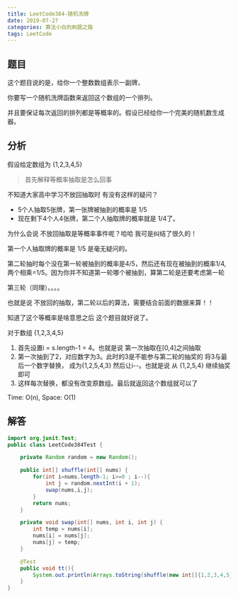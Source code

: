 ```yaml
---
title: LeetCode384-随机洗牌
date: 2019-07-27
categories: 算法小白的刷题之路
tags: LeetCode
---
```


## 题目

这个题目说的是，给你一个整数数组表示一副牌，

你要写一个随机洗牌函数来返回这个数组的一个排列。

并且要保证每次返回的排列都是等概率的。假设已经给你一个完美的随机数生成器。

## 分析

假设给定数组为 {1,2,3,4,5}

> 首先解释等概率抽取是怎么回事

不知道大家高中学习不放回抽取时 有没有这样的疑问？

- 5个人抽取5张牌，第一张牌被抽到的概率是 1/5
- 现在剩下4个人4张牌，第二个人抽取牌的概率就是 1/4了。

为什么会说 不放回抽取是等概率事件呢？哈哈 我可是纠结了很久的！

第一个人抽取牌的概率是 1/5 是毫无疑问的。

第二轮抽时每个没在第一轮被抽到的概率是4/5，然后还有现在被抽到的概率1/4,两个相乘=1/5。因为你并不知道第一轮哪个被抽到，算第二轮是还要考虑第一轮

第三轮（同理）。。。。


也就是说 不放回的抽取，第二轮以后的算法，需要结合前面的数据来算！！

知道了这个等概率是啥意思之后 这个题目就好说了。

对于数组 {1,2,3,4,5}
1. 首先设置i = s.length-1 = 4。也就是说 第一次抽取在[0,4]之间抽取
2. 第一次抽到了2，对应数字为3。此时的3是不能参与第二轮的抽奖的 将3与最后一个数字替换，
成为{1,2,5,4,3} 然后让i--。也就是说 从 {1,2,5,4} 继续抽奖 即可
3. 这样每次替换，都没有改变原数组。最后就返回这个数组就可以了

Time: O(n), Space: O(1)

## 解答

````java
import org.junit.Test;
public class LeetCode384Test {

	private Random random = new Random();

	public int[] shuffle(int[] nums) {
		for(int i=nums.length-1; i>=0 ; i--){
			int j = random.nextInt(i + 1);
			swap(nums,i,j);
		}
		return nums;
	}

	private void swap(int[] nums, int i, int j) {
		int temp = nums[i];
		nums[i] = nums[j];
		nums[j] = temp;
	}

	@Test
	public void tt(){
		System.out.println(Arrays.toString(shuffle(new int[]{1,2,3,4,5})));
	}
}


````









